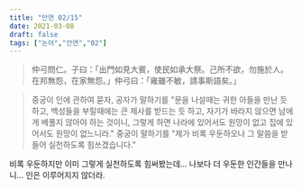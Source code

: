 ```yaml
---
title: "안연 02/15"
date: 2021-03-08
draft: false
tags: ["논어","안연","02"]
---
```


> 仲弓問仁。子曰：「出門如見大賓，使民如承大祭。己所不欲，勿施於人。在邦無怨，在家無怨。」仲弓曰：「雍雖不敏，請事斯語矣。」

> 중궁이 인에 관하여 묻자, 공자가 말하기를 "문을 나설때는 귀한 아들을 만난 듯하고, 백성들을 부릴때에는 큰 제사를 받드는 듯 하고, 자기가 바라지 않으면 남에게 베풀지 않아야 하는 것이니, 그렇게 하면 나라에 있어서도 원망이 없고 집에 있어서도 원망이 없느니라." 중궁이 말하기를 "제가 비록 우둔하오나 그 말씀을 받들어 실천하도록 힘쓰겠습니다."

비록 우둔하지만 이미 그렇게 실천하도록 힘써봤는데... 나보다 더 우둔한 인간들을 만나니... 인은 이루어지지 않더라.
